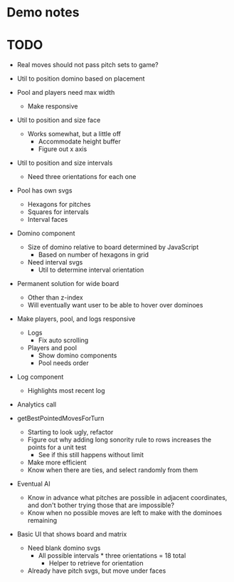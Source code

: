 # Demo notes

# TODO
* Real moves should not pass pitch sets to game?

* Util to position domino based on placement

* Pool and players need max width
    * Make responsive

* Util to position and size face
    * Works somewhat, but a little off
        * Accommodate height buffer
        * Figure out x axis

* Util to position and size intervals
    * Need three orientations for each one

* Pool has own svgs
    * Hexagons for pitches
    * Squares for intervals
    * Interval faces

* Domino component
    * Size of domino relative to board determined by JavaScript
        * Based on number of hexagons in grid
    * Need interval svgs
        * Util to determine interval orientation

* Permanent solution for wide board
    * Other than z-index
    * Will eventually want user to be able to hover over dominoes

* Make players, pool, and logs responsive
    * Logs
        * Fix auto scrolling
    * Players and pool
        * Show domino components
        * Pool needs order

* Log component
    * Highlights most recent log
* Analytics call

* getBestPointedMovesForTurn
    * Starting to look ugly, refactor
    * Figure out why adding long sonority rule to rows increases the points for a unit test
        * See if this still happens without limit
    * Make more efficient
    * Know when there are ties, and select randomly from them
* Eventual AI
    * Know in advance what pitches are possible in adjacent coordinates, and don't bother trying those that are impossible?
    * Know when no possible moves are left to make with the dominoes remaining

* Basic UI that shows board and matrix
    * Need blank domino svgs
        * All possible intervals * three orientations = 18 total
            * Helper to retrieve for orientation
    * Already have pitch svgs, but move under faces
